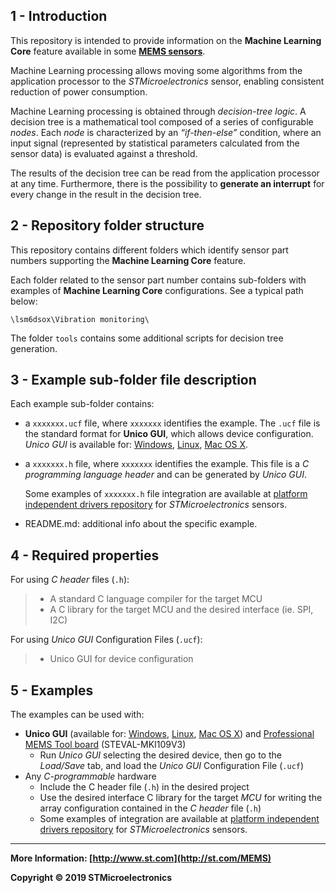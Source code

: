 ## 1 - Introduction

This repository is intended to provide information on the **Machine Learning Core** feature available in some [**MEMS sensors**](https://www.st.com/en/mems-and-sensors.html?sc=MEMS).

Machine Learning processing allows moving some algorithms from the application processor to the *STMicroelectronics* sensor, enabling consistent reduction of power consumption.

Machine Learning processing is obtained through *decision-tree logic*. A decision tree is a mathematical tool composed of a series of configurable *nodes*. Each *node* is characterized by an *“if-then-else”* condition, where an input signal (represented by statistical parameters calculated from the sensor data) is evaluated against a threshold.

The results of the decision tree can be read from the application processor at any time. Furthermore, there is the possibility to **generate an interrupt** for every change in the result in the decision tree.


## 2 - Repository folder structure

This repository contains different folders which identify sensor part numbers supporting the **Machine Learning Core** feature.

Each folder related to the sensor part number contains sub-folders with examples of **Machine Learning Core** configurations. See a typical path below:

````Path
\lsm6dsox\Vibration monitoring\
````

The folder `tools` contains some additional scripts for decision tree generation.

## 3 - Example sub-folder file description 

Each example sub-folder contains:

- a `xxxxxxx.ucf` file, where  `xxxxxxx` identifies the example. The `.ucf` file is the standard format for **Unico GUI**, which allows device configuration. *Unico GUI* is available for: [Windows](https://www.st.com/content/st_com/en/products/embedded-software/evaluation-tool-software/stsw-mki109w.html), [Linux](<https://www.st.com/content/st_com/en/products/embedded-software/evaluation-tool-software/stsw-mki109l.html>), [Mac OS X](<https://www.st.com/content/st_com/en/products/embedded-software/evaluation-tool-software/stsw-mki109m.html>).

- a `xxxxxxx.h` file, where  `xxxxxxx` identifies the example. This file is a *C programming language header* and can be generated by *Unico GUI*.

  Some examples of  `xxxxxxx.h` file integration are available at [platform independent drivers repository]( http://www.st.com/content/st_com/en/products/embedded-software/mems-and-sensors-software/drivers-for-mems/c-driver-mems.html ) for *STMicroelectronics* sensors.

- README.md: additional info about the specific example.


## 4 - Required properties

For using *C header* files (`.h`):

> * A standard C language compiler for the target MCU
> * A C library for the target MCU and the desired interface (ie. SPI, I2C)

For using *Unico GUI* Configuration Files (`.ucf`):

> * Unico GUI for device configuration


## 5 - Examples

The examples can be used with:

- **Unico GUI** (available for: [Windows](https://www.st.com/content/st_com/en/products/embedded-software/evaluation-tool-software/stsw-mki109w.html), [Linux](<https://www.st.com/content/st_com/en/products/embedded-software/evaluation-tool-software/stsw-mki109l.html>), [Mac OS X](<https://www.st.com/content/st_com/en/products/embedded-software/evaluation-tool-software/stsw-mki109m.html>)) and  [Professional MEMS Tool board](<https://www.st.com/content/st_com/en/products/evaluation-tools/product-evaluation-tools/mems-motion-sensor-eval-boards/steval-mki109v3.html#overview>) (STEVAL-MKI109V3)
  - Run *Unico GUI* selecting the desired device, then go to the *Load/Save* tab, and load the *Unico GUI* Configuration File (`.ucf`)
- Any *C-programmable* hardware
  - Include the C header file (`.h`) in the desired project
  - Use the desired interface C library for the target *MCU* for writing the array configuration contained in the *C header* file (`.h`)
  - Some examples of integration are available at [platform independent drivers repository]( http://www.st.com/content/st_com/en/products/embedded-software/mems-and-sensors-software/drivers-for-mems/c-driver-mems.html ) for *STMicroelectronics* sensors.

------

**More Information: [http://www.st.com](http://st.com/MEMS)**

**Copyright © 2019 STMicroelectronics**